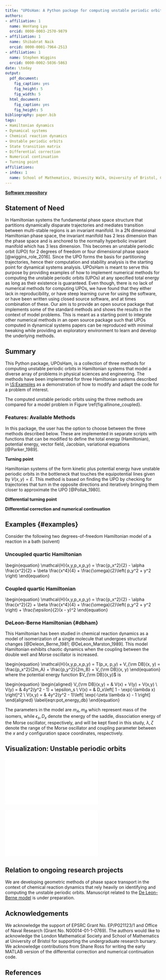 ```yaml
---
title: "UPOsHam: A Python package for computing unstable periodic orbits in two degrees of freedom Hamiltonian systems"
authors:
- affiliation: 1
  name: WenYang Lyu
  orcid: 0000-0003-2570-9879
- affiliation: 1
  name: Shibabrat Naik
  orcid: 0000-0001-7964-2513
- affiliation: 1
  name: Stephen Wiggins
  orcid: 0000-0002-5036-5863
date: \today
output:
  pdf_document:
    fig_caption: yes
    fig_height: 5
    fig_width: 5
  html_document:
    fig_caption: yes
    fig_height: 5
bibliography: paper.bib
tags:
- Hamiltonian dynamics
- Dynamical systems
- Chemical reaction dynamics
- Unstable periodic orbits
- State transition matrix
- Differential correction
- Numerical continuation
- Turning point
affiliations:
- index: 1
  name: School of Mathematics, Univesity Walk, University of Bristol, Clifton BS8 1TW, Bristol, United Kingdom
---
```


**[Software repository](https://github.com/WenYangLyu/UPOsHam)**

## Statement of Need

In Hamiltonian systems the fundamental phase space structure that partitions dynamically disparate trajectories and mediates transition between multi-stable regions is an invariant manifold. In a 2N dimensional Hamiltonian phase space, the invariant manifold has 2 less dimension than the phase space and is anchored to the normally hyperbolic invariant manifold which has 3 less dimension. This becomes an unstable periodic orbit (UPO) for 2 degrees of freedom or four dimensional phase space [@wiggins_role_2016]. Since the UPO forms the basis for partitioning trajectories, hence their computation and stability analysis is the starting point for dynamical systems analysis. UPOsHam is meant to serve this purpose by providing examples of how to implement numerical methods for computing the unstable periodic orbits (UPOs) at any specified total energy as long as their existence is guaranteed. Even though, there is no lack of numerical methods for computing UPOs, we have found that they either lack in reproducibility, or have steep learning curve for using the software, or have been written using closed source software, and at times combination of these. Our aim is to provide an open source package that implements some of the standard methods and shows the results in the context of model problems. This is meant as a starting point to integrate other numerical methods in an open source package such that UPOs computed in dynamical systems papers can be reproduced with minimal tweaking while providing an exploratory environment to learn and develop the underlying methods.  



## Summary

This Python package, UPOsHam, is a collection of three methods for computing unstable periodic orbits in Hamiltonian systems that model a diverse array of problems in physical sciences and engineering. The methods have been implemented for three Hamiltonian systems described in [\S:Examples](#examples) as a demonstration of how to modify and adapt the code for a problem of interest. 
 
The computed unstable periodic orbits using the three methods are compared for a model problem in Figure \ref{fig:allinone_coupled}.

### Features: Available Methods

In this package, the user has the option to choose between the three methods described below. These are implemented in separate scripts with functions that can be modified to define the total energy (Hamiltonian), potential energy, vector field, Jacobian, variational equations [@Parker_1989].   

__Turning point__

Hamiltonian systems of the form kinetic plus potential energy have unstable periodic orbits in the bottleneck that touches the equipotential lines given by $V(x,y) = E$. This method is based on finding the UPO by checking for trajectories that turn in the opposite directions and iteratively bringing them closer to approximate the UPO [@Pollak_1980].

__Differential turning point__


__Differential correction and numerical continuation__


## Examples {#examples}

Consider the following two degrees-of-freedom Hamiltonian model of a reaction in a bath (solvent) 

### Uncoupled quartic Hamiltonian

\begin{equation}
    \mathcal{H}(x,y,p_x,p_y) = \frac{p_x^2}{2} - \alpha \frac{x^2}{2} + \beta \frac{x^4}{4} + \frac{\omega}{2}\left( p_y^2 + y^2 \right)
\end{equation}

### Coupled quartic Hamiltonian

\begin{equation}
    \mathcal{H}(x,y,p_x,p_y) = \frac{p_x^2}{2} - \alpha \frac{x^2}{2} + \beta \frac{x^4}{4} + \frac{\omega}{2}\left( p_y^2 + y^2 \right) + \frac{\epsilon}{2}(x - y)^2
\end{equation}


### DeLeon-Berne Hamiltonian {#dbham}

This Hamiltonian has been studied in chemical reaction dynamics as a model of isomerization of a single molecule that undergoes structural changes [@Deleon_Berne_1981; @DeLeon_Marston_1989]. This model Hamiltonian exhibits chaotic dynamics when the coupling between the double well and Morse oscillator is increased.

\begin{equation}
\mathcal{H}(x,y,p_x,p_y) = T(p_x, p_y) + V_{\rm DB}(x, y) = \frac{p_x^2}{2m_A} + \frac{p_y^2}{2m_B} + V_{\rm DB}(x, y)
\end{equation}    
where the potential energy function $V_{\rm DB}(x,y)$ is 

\begin{equation}
\begin{aligned}
V_{\rm DB}(x,y) = &  V(x) + V(y) + V(x,y) \\
V(y) = & 4y^2(y^2 - 1) + \epsilon_s \\
V(x) = & D_x\left[ 1 - \exp(-\lambda x) \right]^2 \\
V(x,y) = & 4y^2(y^2 - 1)\left[ \exp(-\zeta \lambda x) - 1 \right]
\end{aligned}
\label{eqn:pot_energy_db}
\end{equation}

The parameters in the model are $m_A, m_B$ which represent mass of the isomers, while $\epsilon_s, D_x$ denote the energy of the saddle, dissociation energy of the Morse oscillator, respectively, and will be kept fixed in this study, $\lambda, \zeta$ denote the range of the Morse oscillator and coupling parameter between the $x$ and $y$ configuration space coordinates, respectively.

## Visualization: Unstable periodic orbits 

![Comparing the 3 methods for the coupled quartic Hamiltonian \label{fig:allinone_coupled}](allinone_coupled.pdf)

![Comparing the new method for the three Hamiltonians \label{fig:allinone_newmethod}](allinone_newmethod.pdf)


## Relation to ongoing research projects

We are developing geometric methods of phase space transport in the context of chemical reaction dynamics that rely heavily on identifying and computing the unstable periodic orbits. Manuscript related to the [De Leon-Berne model](#dbham) is under preparation.


## Acknowledgements

We acknowledge the support of EPSRC Grant No. EP/P021123/1 and Office of Naval Research (Grant No. N00014-01-1-0769). The authors would like to acknowledge the London Mathematical Society and School of Mathematics at University of Bristol for supporting the undergraduate research bursary. We acknowledge contributions from Shane Ross for writing the early MATLAB version of the differential correction and numerical continuation code.


## References


